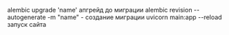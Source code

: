 alembic upgrade 'name' апгрейд до миграции
alembic revision --autogenerate -m "name" - создание миграции
uvicorn main:app --reload запуск сайта